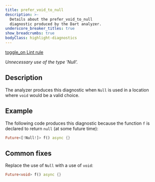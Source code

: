 ```yaml
---
title: prefer_void_to_null
description: >-
  Details about the prefer_void_to_null
  diagnostic produced by the Dart analyzer.
underscore_breaker_titles: true
show_breadcrumbs: true
bodyClass: highlight-diagnostics
---
```


<div class="tags">
  <a class="tag-label"
      href="/tools/linter-rules/prefer_void_to_null"
      title="Learn about the lint rule that enables this diagnostic."
      aria-label="Learn about the lint rule that enables this diagnostic."
      target="_blank">
    <span class="material-symbols" aria-hidden="true">toggle_on</span>
    <span>Lint rule</span>
  </a>
</div>

_Unnecessary use of the type 'Null'._

## Description

The analyzer produces this diagnostic when `Null` is used in a location
where `void` would be a valid choice.

## Example

The following code produces this diagnostic because the function `f` is
declared to return `null` (at some future time):

```dart
Future<[!Null!]> f() async {}
```

## Common fixes

Replace the use of `Null` with a use of `void`:

```dart
Future<void> f() async {}
```
